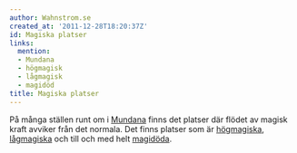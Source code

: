 ```yaml
---
author: Wahnstrom.se
created_at: '2011-12-28T18:20:37Z'
id: Magiska platser
links:
  mention:
  - Mundana
  - högmagisk
  - lågmagisk
  - magidöd
title: Magiska platser
---
```


På många ställen runt om i [Mundana] finns det platser där flödet av magisk kraft avviker från det
normala. Det finns platser som är [högmagiska], [lågmagiska] och till och med helt [magidöda].

  [Mundana]: Mundana
  [högmagiska]: högmagisk
  [lågmagiska]: lågmagisk
  [magidöda]: magidöd